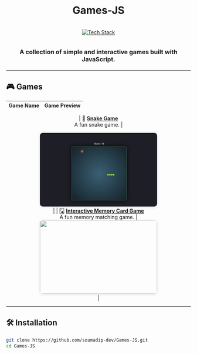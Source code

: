 <h1 align="center">
  <br>
  Games-JS
  <br>
</h1>

<div align="center">
  <a href="https://github.com/kavindu-dilshan">
    <img src="https://skillicons.dev/icons?i=html,css,js,github" alt="Tech Stack" width="180" style="padding: 15px 0">
  </a>
</div>

<h3 align="center" style="margin: 20px 0">
  A collection of simple and interactive games built with JavaScript.
</h3>

---

## 🎮 Games

<div align="center">

|       Game Name        |                     Game Preview                     |
|:----------------------:|:---------------------------------------------------:|

| 🐍 **[Snake Game](https://github.com/soumadip-dev/JS-Games/tree/main/Snake_Game)**<br>A fun snake game. | <div align="center"><img src="https://github.com/soumadip-dev/Games-JS/blob/main/Snake_Game/Images/Game.png" width="320" height="200" style="border-radius: 8px; box-shadow: 0 2px 8px rgba(0,0,0,0.1)"></div> |
| 🂫 **[Interactive Memory Card Game](#)**<br>A fun memory matching game. | <div align="center"><img src="https://media3.giphy.com/media/v1.Y2lkPTc5MGI3NjExMDcwdWNlOGNub29jdmphNnVsY21tMnpucHNjZGptYWV3bWRjbms4eCZlcD12MV9pbnRlcm5hbF9naWZfYnlfaWQmY3Q9Zw/VHOF8pfPZOt9p018zw/giphy.gif" width="320" height="200" style="border-radius: 8px; box-shadow: 0 2px 8px rgba(0,0,0,0.1)"></div> |
<!-- | 🏓 **[Ping Pong Game](#)**<br>Work in progress... | <div align="center"><img src="https://via.placeholder.com/320x200.png?text=Ping+Pong+Game+In+Progress" width="320" height="200" style="border-radius: 8px; box-shadow: 0 2px 8px rgba(0,0,0,0.1)"></div> | -->

</div>

---

## 🛠️ Installation
```bash
git clone https://github.com/soumadip-dev/Games-JS.git
cd Games-JS
```
